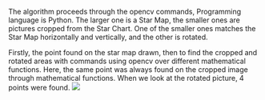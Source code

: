 The algorithm proceeds through the opencv commands,	Programming language is Python. The larger one is a Star Map, the smaller ones are pictures cropped from the Star Chart. One of the smaller ones matches the Star Map horizontally and vertically, and the other is rotated. 


Firstly, the point found on the star map drawn, then to find the cropped and rotated areas with commands using opencv over different mathematical functions. Here, the same point was always found on the cropped image through  mathematical functions. When we look at the rotated picture, 4 points were found.
![](file:///C:/Users/HP/Desktop/Figure_1.png)

